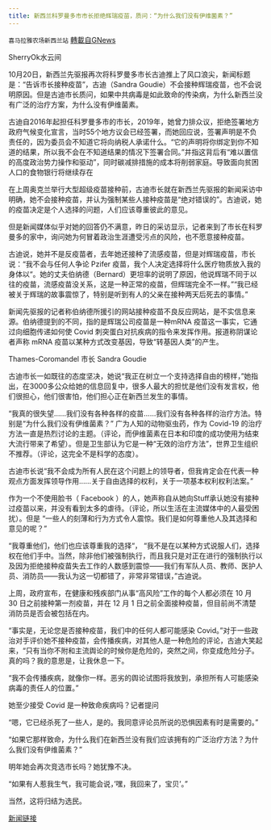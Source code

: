 ```yaml
---
title: 新西兰科罗曼多市市长拒绝辉瑞疫苗，质问：“为什么我们没有伊维菌素？”
---
```

`喜马拉雅农场新西兰站` [轉載自GNews](https://gnews.org/zh-hans/1605773/)

SherryOk水云间

10月20日，新西兰先驱报再次将科罗曼多市长古迪推上了风口浪尖，新闻标题是：“告诉市长接种疫苗”，古迪（Sandra Goudie）不会接种辉瑞疫苗，也不会说明原因。但是古迪市长质问，如果中共病毒是如此致命的传染病，为什么新西兰没有广泛的治疗方案，为什么没有伊维菌素。

古迪自2016年起担任科罗曼多市的市长，2019年，她曾力排众议，拒绝签署地方政府气候变化宣言，当时55个地方议会已经签署，而她回应说，签署声明是不负责任的，因为委员会不知道它将向纳税人承诺什么。“它的声明将你绑定到你不知道的结果，所以我不会在不知道结果的情况下签署合同。”并指这背后有“难以置信的高度政治势力操作和驱动”，同时碳减排措施的成本将削弱家庭。导致面向贫困人口的食物银行将继续存在

在上周奥克兰举行大型超级疫苗接种前，古迪市长就在新西兰先驱报的新闻采访中明确，她不会接种疫苗，并认为强制某些人接种疫苗是“绝对错误的”。古迪说，她的疫苗决定是个人选择的问题，人们应该尊重彼此的意见。

但是新闻媒体似乎对她的回答仍不满意，昨日的采访显示，记者来到了市长在科罗曼多的家中，询问她为何冒着政治生涯遭受污点的风险，也不愿意接种疫苗。

古迪说，她并不是反疫苗者，去年她还接种了流感疫苗，但是对辉瑞疫苗，市长说：“我不会与任何人争论 Pzifer 疫苗，我个人决定选择将什么医疗物质放入我的身体以“。她的丈夫伯纳德（Bernard）更坦率的说明了原因，他说辉瑞不同于以往的疫苗，流感疫苗没关系，这是一种正常的疫苗，但辉瑞完全不一样。”“我已经被关于辉瑞的故事震惊了，特别是听到有人的父亲在接种两天后死去的事情。”

新闻先驱报的记者称伯纳德所援引的网站接种疫苗不良反应网站，是不实信息来源。伯纳德提到的不同，指的是辉瑞公司疫苗是一种mRNA 疫苗这一事实，它通过向细胞传递如何使 Covid 刺突蛋白对抗疾病的指令来发挥作用。报道称阴谋论者声称 mRNA 疫苗以某种方式改变基因，导致“转基因人类”的产生。

Thames-Coromandel 市长 Sandra Goudie

古迪市长一如既往的态度坚决，她说“我正在树立一个支持选择自由的榜样，”她指出，在3000多公众给她的信息回复中，很多人最大的担忧是他们没有发言权，他们很担心，他们很害怕，他们担心正在新西兰发生的事情。

“我真的很失望……我们没有各种各样的疫苗……我们没有各种各样的治疗方法。特别是“为什么我们没有伊维菌素？” 广为人知的动物驱虫药，作为 Covid-19 的治疗方法一直是热烈讨论的主题。（评论，而伊维菌素在日本和印度的成功使用为结束大流行带来了希望）。但是卫生部认为它是一种“无效的治疗方法”，世界卫生组织不推荐。（评论，这完全不是科学的态度）。

古迪市长说“我不会成为所有人民在这个问题上的领导者，但我肯定会在代表一种观点方面发挥领导作用……关于自由选择的权利，关于一项基本权利权利法案。”

作为一个不使用脸书（ Facebook ）的人，她声称自从她向Stuff承认她没有接种过疫苗以来，并没有看到太多的虐待。（评论，所以生活在主流媒体中的人最受困扰）。但是 “一些人的刻薄和行为方式令人震惊。我们是如何尊重他人及其选择和意见的呢？”

“我尊重他们，他们也应该尊重我的选择“， “我不是在以某种方式说服人们，选择权在他们手中。当然，除非他们被强制执行，而且我只是对正在进行的强制执行以及因为拒绝接种疫苗失去工作的人数感到震惊——我们有军队人员、教师、医护人员、消防员——我认为这一切都错了，非常非常错误，”古迪说。

上周，政府宣布，在健康和残疾部门从事“高风险”工作的每个人都必须在 10 月 30 日之前接种第一剂疫苗，并在 12 月 1 日之前全面接种疫苗，但目前尚不清楚消防员是否会被包括在内。

“事实是，无论您是否接种疫苗，我们中的任何人都可能感染 Covid。”对于一些政治对手评价她不接种疫苗，会传播疾病，对其他人是一种危险的评论，古迪大笑起来，“只有当你不附和主流舆论的时候你是危险的，突然之间，你变成危险分子。真的吗？我的意思是，让我休息一下。

“我不会传播疾病，就像你一样。恶劣的舆论试图将我放到，承担所有人可能感染病毒的责任人的位置。”

她至少接受 Covid 是一种致命疾病吗？记者提问

“嗯，它已经杀死了一些人，是的。我同意评论员所说的恐惧因素有时是需要的。”

“如果它那样致命，为什么我们在新西兰没有我们应该拥有的广泛治疗方法？为什么我们没有伊维菌素？”

明年她会再次竞选市长吗？她犹豫不决。

“如果有人惹我生气，我可能会说，’嘿，我回来了，宝贝’。”

当然，这将归结为选民。

[新闻链接](https://www.stuff.co.nz/national/health/coronavirus/126714541/tell-the-mayor-to-get-vaccinated-sandra-goudie-wont-take-the-pfizer-vaccine-and-wont-say-why)
